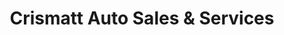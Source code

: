 ---
title: "Crismatt Auto Sales & Services"
url: /coronado/crismatt-auto-sales-und-services/
shop: Autohaus
---